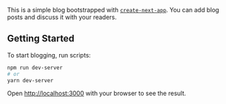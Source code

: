 This is a simple blog bootstrapped with [`create-next-app`](https://github.com/vercel/next.js/tree/canary/packages/create-next-app). You can add blog posts and discuss it with your readers.

## Getting Started

To start blogging, run scripts:

```bash
npm run dev-server
# or
yarn dev-server
```

Open [http://localhost:3000](http://localhost:3000) with your browser to see the result.
